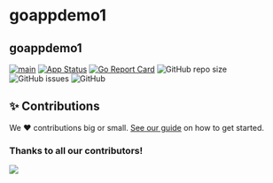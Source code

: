 # goappdemo1
## goappdemo1


[![main](https://github.com/Team-DX-22/goappdemo1/actions/workflows/main.yml/badge.svg)](https://github.com/Team-DX-22/goappdemo1/actions/workflows/main.yml)
[![App Status](https://argocd.diegoluisi.eti.br/api/badge?name=dev-goappdemo1&revision=true)](https://argocd.diegoluisi.eti.br/applications/dev-goappdemo1)
[![Go Report Card](https://goreportcard.com/badge/github.com/Team-DX-22/goappdemo1)](https://goreportcard.com/report/github.com/Team-DX-22/goappdemo1)
![GitHub repo size](https://img.shields.io/github/repo-size/Team-DX-22/goappdemo1)
![GitHub issues](https://img.shields.io/github/issues/Team-DX-22/goappdemo1)
![GitHub](https://img.shields.io/github/license/Team-DX-22/goappdemo1)


## ✨ Contributions

We ❤️ contributions big or small. [See our guide](contributing.md) on how to get started.

### Thanks to all our contributors!

<a href="https://github.com/devxp-tech/goappdemo1/graphs/contributors">
  <img src="https://contrib.rocks/image?repo=devxp-tech/goappdemo1" />
</a>
